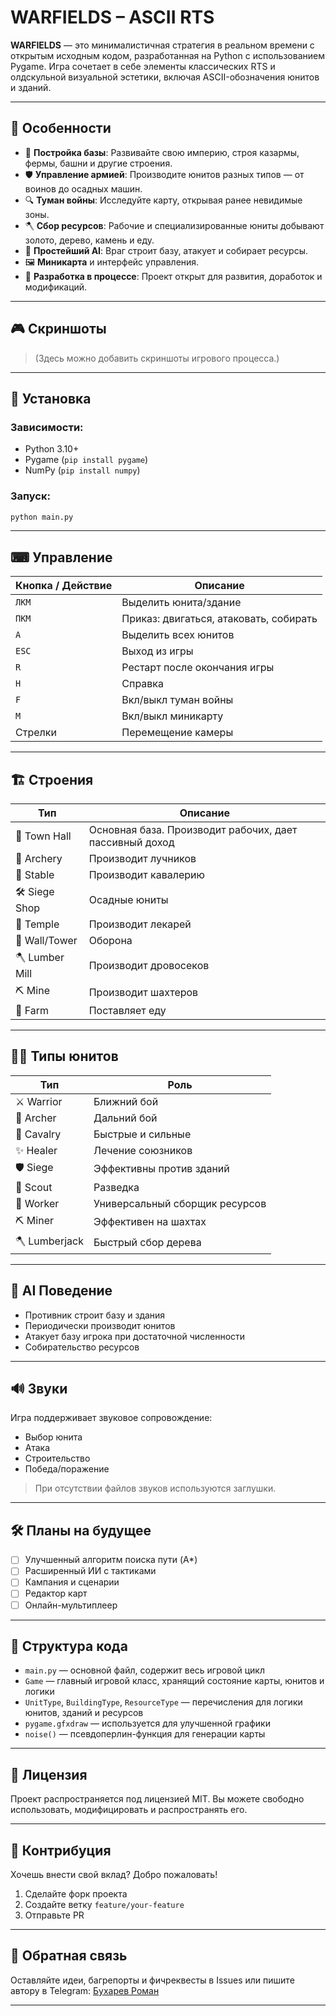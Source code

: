 

# WARFIELDS – ASCII RTS

**WARFIELDS** — это минималистичная стратегия в реальном времени с открытым исходным кодом, разработанная на Python с использованием Pygame. Игра сочетает в себе элементы классических RTS и олдскульной визуальной эстетики, включая ASCII-обозначения юнитов и зданий.

---

## 🚀 Особенности

* 🧱 **Постройка базы**: Развивайте свою империю, строя казармы, фермы, башни и другие строения.
* 🛡️ **Управление армией**: Производите юнитов разных типов — от воинов до осадных машин.
* 🔍 **Туман войны**: Исследуйте карту, открывая ранее невидимые зоны.
* 🪓 **Сбор ресурсов**: Рабочие и специализированные юниты добывают золото, дерево, камень и еду.
* 🧠 **Простейший AI**: Враг строит базу, атакует и собирает ресурсы.
* 🖼️ **Миникарта** и интерфейс управления.
* 🧪 **Разработка в процессе**: Проект открыт для развития, доработок и модификаций.

---

## 🎮 Скриншоты

> (Здесь можно добавить скриншоты игрового процесса.)

---

## 💾 Установка

### Зависимости:

* Python 3.10+
* Pygame (`pip install pygame`)
* NumPy (`pip install numpy`)

### Запуск:

```bash
python main.py
```

---

## ⌨ Управление

| Кнопка / Действие | Описание                               |
| ----------------- | -------------------------------------- |
| `ЛКМ`             | Выделить юнита/здание                  |
| `ПКМ`             | Приказ: двигаться, атаковать, собирать |
| `A`               | Выделить всех юнитов                   |
| `ESC`             | Выход из игры                          |
| `R`               | Рестарт после окончания игры           |
| `H`               | Справка                                |
| `F`               | Вкл/выкл туман войны                   |
| `M`               | Вкл/выкл миникарту                     |
| Стрелки           | Перемещение камеры                     |

---

## 🏗️ Строения

| Тип            | Описание                                                |
| -------------- | ------------------------------------------------------- |
| 🏰 Town Hall   | Основная база. Производит рабочих, дает пассивный доход |
| 🏹 Archery     | Производит лучников                                     |
| 🏇 Stable      | Производит кавалерию                                    |
| 🛠 Siege Shop  | Осадные юниты                                           |
| 💒 Temple      | Производит лекарей                                      |
| 🧱 Wall/Tower  | Оборона                                                 |
| 🪓 Lumber Mill | Производит дровосеков                                   |
| ⛏ Mine         | Производит шахтеров                                     |
| 🌾 Farm        | Поставляет еду                                          |

---

## 🧍‍♂️ Типы юнитов

| Тип           | Роль                           |
| ------------- | ------------------------------ |
| ⚔ Warrior     | Ближний бой                    |
| 🏹 Archer     | Дальний бой                    |
| 🐎 Cavalry    | Быстрые и сильные              |
| ✨ Healer      | Лечение союзников              |
| 🛡 Siege      | Эффективны против зданий       |
| 👀 Scout      | Разведка                       |
| 👷 Worker     | Универсальный сборщик ресурсов |
| ⛏ Miner       | Эффективен на шахтах           |
| 🪓 Lumberjack | Быстрый сбор дерева            |

---

## 🧠 AI Поведение

* Противник строит базу и здания
* Периодически производит юнитов
* Атакует базу игрока при достаточной численности
* Собирательство ресурсов

---

## 🔊 Звуки

Игра поддерживает звуковое сопровождение:

* Выбор юнита
* Атака
* Строительство
* Победа/поражение

> При отсутствии файлов звуков используются заглушки.

---

## 🛠 Планы на будущее

* [ ] Улучшенный алгоритм поиска пути (A\*)
* [ ] Расширенный ИИ с тактиками
* [ ] Кампания и сценарии
* [ ] Редактор карт
* [ ] Онлайн-мультиплеер

---

## 📂 Структура кода

* `main.py` — основной файл, содержит весь игровой цикл
* `Game` — главный игровой класс, хранящий состояние карты, юнитов и логики
* `UnitType`, `BuildingType`, `ResourceType` — перечисления для логики юнитов, зданий и ресурсов
* `pygame.gfxdraw` — используется для улучшенной графики
* `noise()` — псевдоперлин-функция для генерации карты

---

## 📜 Лицензия

Проект распространяется под лицензией MIT. Вы можете свободно использовать, модифицировать и распространять его.

---

## 🤝 Контрибуция

Хочешь внести свой вклад? Добро пожаловать!

1. Сделайте форк проекта
2. Создайте ветку `feature/your-feature`
3. Отправьте PR

---

## 💬 Обратная связь

Оставляйте идеи, багрепорты и фичреквесты в Issues или пишите автору в Telegram: [Бухарев Роман](https://t.me/roman_bukharev)

---
